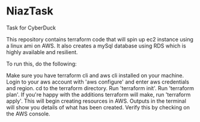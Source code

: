 # NiazTask

Task for CyberDuck

This repository contains terraform code that will spin up ec2 instance using a linux ami on AWS.
It also creates a mySql database using RDS which is highly available and resilient.

To run this, do the following:

Make sure you have terraform cli and aws cli installed on your machine.
Login to your aws account with 'aws configure' and enter aws credentials and region.
cd to the terraform directory.
Run 'terraform init'.
Run 'terraform plan'.
If you're happy with the additions terraform will make, run 'terraform apply'.
This will begin creating resources in AWS. 
Outputs in the terminal will show you details of what has been created.
Verify this by checking on the AWS console.
